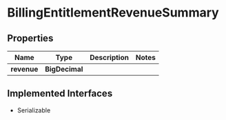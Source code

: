 

# BillingEntitlementRevenueSummary


## Properties

| Name | Type | Description | Notes |
|------------ | ------------- | ------------- | -------------|
|**revenue** | **BigDecimal** |  |  |


## Implemented Interfaces

* Serializable


